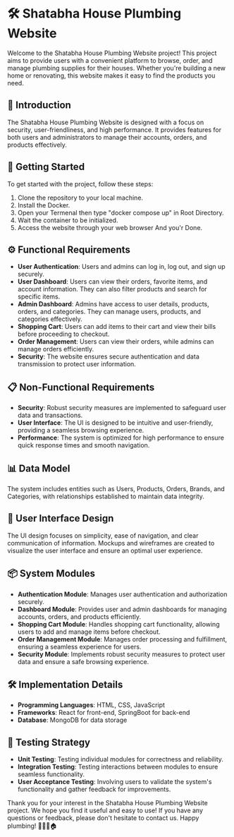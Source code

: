 # 🛠️ Shatabha House Plumbing Website

Welcome to the Shatabha House Plumbing Website project! This project aims to provide users with a convenient platform to browse, order, and manage plumbing supplies for their houses. Whether you're building a new home or renovating, this website makes it easy to find the products you need.

## 🌟 Introduction

The Shatabha House Plumbing Website is designed with a focus on security, user-friendliness, and high performance. It provides features for both users and administrators to manage their accounts, orders, and products effectively.

## 🚀 Getting Started

To get started with the project, follow these steps:

1. Clone the repository to your local machine.
2. Install the Docker.
3. Open your Termenal then type "docker compose up" in Root Directory.
4. Wait the container to be initialized.
5. Access the website through your web browser And you'r Done.

## ⚙️ Functional Requirements

- **User Authentication**: Users and admins can log in, log out, and sign up securely.
- **User Dashboard**: Users can view their orders, favorite items, and account information. They can also filter products and search for specific items.
- **Admin Dashboard**: Admins have access to user details, products, orders, and categories. They can manage users, products, and categories effectively.
- **Shopping Cart**: Users can add items to their cart and view their bills before proceeding to checkout.
- **Order Management**: Users can view their orders, while admins can manage orders efficiently.
- **Security**: The website ensures secure authentication and data transmission to protect user information.

## 📋 Non-Functional Requirements

- **Security**: Robust security measures are implemented to safeguard user data and transactions.
- **User Interface**: The UI is designed to be intuitive and user-friendly, providing a seamless browsing experience.
- **Performance**: The system is optimized for high performance to ensure quick response times and smooth navigation.

## 📊 Data Model

The system includes entities such as Users, Products, Orders, Brands, and Categories, with relationships established to maintain data integrity.

## 🎨 User Interface Design

The UI design focuses on simplicity, ease of navigation, and clear communication of information. Mockups and wireframes are created to visualize the user interface and ensure an optimal user experience.

## 📦 System Modules

- **Authentication Module**: Manages user authentication and authorization securely.
- **Dashboard Module**: Provides user and admin dashboards for managing accounts, orders, and products efficiently.
- **Shopping Cart Module**: Handles shopping cart functionality, allowing users to add and manage items before checkout.
- **Order Management Module**: Manages order processing and fulfillment, ensuring a seamless experience for users.
- **Security Module**: Implements robust security measures to protect user data and ensure a safe browsing experience.

## 🛠️ Implementation Details

- **Programming Languages**: HTML, CSS, JavaScript
- **Frameworks**: React for front-end, SpringBoot for back-end
- **Database**: MongoDB for data storage

## 🧪 Testing Strategy

- **Unit Testing**: Testing individual modules for correctness and reliability.
- **Integration Testing**: Testing interactions between modules to ensure seamless functionality.
- **User Acceptance Testing**: Involving users to validate the system's functionality and gather feedback for improvements.

Thank you for your interest in the Shatabha House Plumbing Website project. We hope you find it useful and easy to use! If you have any questions or feedback, please don't hesitate to contact us. Happy plumbing! 🚿🔧✨🏠
